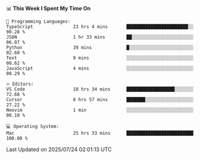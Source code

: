 <!--START_SECTION:waka-->
📊 **This Week I Spent My Time On** 

```text
💬 Programming Languages: 
TypeScript               23 hrs 4 mins       ███████████████████████░░   90.28 % 
JSON                     1 hr 33 mins        ██░░░░░░░░░░░░░░░░░░░░░░░   06.07 % 
Python                   39 mins             █░░░░░░░░░░░░░░░░░░░░░░░░   02.60 % 
Text                     9 mins              ░░░░░░░░░░░░░░░░░░░░░░░░░   00.62 % 
JavaScript               4 mins              ░░░░░░░░░░░░░░░░░░░░░░░░░   00.29 % 

🔥 Editors: 
VS Code                  18 hrs 34 mins      ██████████████████░░░░░░░   72.68 % 
Cursor                   6 hrs 57 mins       ███████░░░░░░░░░░░░░░░░░░   27.22 % 
Neovim                   1 min               ░░░░░░░░░░░░░░░░░░░░░░░░░   00.10 % 

💻 Operating System: 
Mac                      25 hrs 33 mins      █████████████████████████   100.00 % 
```


 Last Updated on 2025/07/24 02:01:13 UTC
<!--END_SECTION:waka-->
